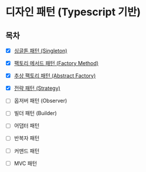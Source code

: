 # 디자인 패턴 (Typescript 기반)
## 목차
- [x] [싱글톤 패턴 (Singleton)](https://github.com/snghyun331/study-cs/blob/main/Design/singleton.md)
    
- [x] [팩토리 메서드 패턴 (Factory Method)](https://github.com/snghyun331/study-cs/blob/main/Design/factory_method.md)

- [x] [추상 팩토리 패턴 (Abstract Factory)](https://github.com/snghyun331/study-cs/blob/main/Design/abstract_factory.md)

- [x] [전략 패턴 (Strategy)](https://github.com/snghyun331/study-cs/blob/main/Design/strategy.md)

- [ ] 옵저버 패턴 (Observer)

- [ ] 빌더 패턴 (Builder)

- [ ] 어댑터 패턴

- [ ] 반복자 패턴

- [ ] 커맨드 패턴

- [ ] MVC 패턴
